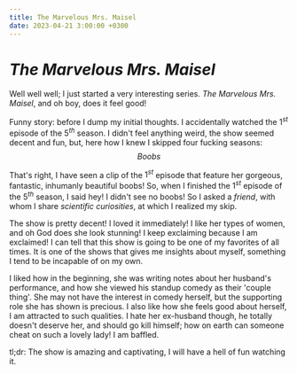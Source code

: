 ```yaml
---
title: The Marvelous Mrs. Maisel
date: 2023-04-21 3:00:00 +0300
---
```

# _The Marvelous Mrs. Maisel_
Well well well; I just started a very interesting series. _The Marvelous Mrs. Maisel_, and oh boy, does it feel good!

Funny story: before I dump my initial thoughts. I accidentally watched the $1^{st}$ episode of the $5^{th}$ season. I didn't feel anything weird, the show seemed decent and fun, but, here how I knew I skipped four fucking seasons:
$$Boobs$$

That's right, I have seen a clip of the $1^{st}$ episode that feature her gorgeous, fantastic, inhumanly beautiful boobs! So, when I finished the $1^{st}$ episode of the $5^{th}$ season, I said hey! I didn't see no boobs! So I asked a _friend_, with whom I share _scientific curiosities_, at which I realized my skip.

The show is pretty decent! I loved it immediately! I like her types of women, and oh God does she look stunning! I keep exclaiming because I am exclaimed! I can tell that this show is going to be one of my favorites of all times. It is one of the shows that gives me insights about myself, something I tend to be incapable of on my own.

I liked how in the beginning, she was writing notes about her husband's performance, and how she viewed his standup comedy as their 'couple thing'. She may not have the interest in comedy herself, but the supporting role she has shown is precious. I also like how she feels good about herself, I am attracted to such qualities. I hate her ex-husband though, he totally doesn't deserve her, and should go kill himself; how on earth can someone cheat on such a lovely lady! I am baffled.

tl;dr: The show is amazing and captivating, I will have a hell of fun watching it.